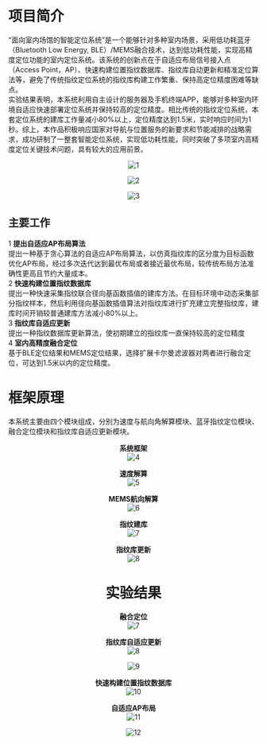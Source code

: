 
# 项目简介
“面向室内场馆的智能定位系统”是一个能够针对多种室内场景，采用低功耗蓝牙（Bluetooth Low Energy, BLE）/MEMS融合技术，达到低功耗性能，实现高精度定位功能的室内定位系统。该系统的创新点在于自适应布局信号接入点（Access Point，AP）、快速构建位置指纹数据库、指纹库自动更新和精准定位算法等，避免了传统指纹定位系统的指纹库构建工作繁重、保持高定位精度困难等缺点。  
实验结果表明，本系统利用自主设计的服务器及手机终端APP，能够对多种室内环境自适应快速部署定位系统并保持较高的定位精度。相比传统的指纹定位系统，本套定位系统的建库工作量减小80%以上，定位精度达到1.5米，实时响应时间为1秒。综上，本作品积极响应国家对导航与位置服务的新要求和节能减排的战略需求，成功研制了一整套智能定位系统，实现低功耗性能，同时突破了多项室内高精度定位关键技术问题，具有较大的应用前景。


<div align=center>

![1](https://github.com/CWORLDY/Indoor-Positioning-System/blob/master/document/experiment%20photo/2.png)    

  
![2](https://github.com/CWORLDY/Indoor-Positioning-System/blob/master/document/experiment%20photo/9.png)      

![3](https://github.com/CWORLDY/Indoor-Positioning-System/blob/master/document/experiment%20photo/1.png)    
  
<div align=left>       
  
## 主要工作
1 **提出自适应AP布局算法**  
     提出一种基于贪心算法的自适应AP布局算法，以仿真指纹库的区分度为目标函数优化AP布局，经过多次迭代达到最优布局或者接近最优布局，较传统布局方法准确性更高且节约大量成本。  
2 **快速构建位置指纹数据库**  
     提出一种快速采集指纹联合径向基函数插值的建库方法。在目标环境中动态采集部分指纹样本，然后利用径向基函数插值算法对指纹库进行扩充建立完整指纹库，建库时间开销较普通建库方法减小80%以上。   
3 **指纹库自适应更新**  
     提出一种指纹数据库更新算法，使初期建立的指纹库一直保持较高的定位精度  
4 **室内高精度融合定位**  
     基于BLE定位结果和MEMS定位结果，选择扩展卡尔曼滤波器对两者进行融合定位，可达到1.5米以内的定位精度。


# 框架原理
本系统主要由四个模块组成，分别为速度与航向角解算模块、蓝牙指纹定位模块、融合定位模块和指纹库自适应更新模块。


<div align=center>
        
**系统框架**   
![4](https://github.com/CWORLDY/Indoor-Positioning-System/blob/master/document/experiment%20photo/3.png)        



**速度解算**   
  ![5](https://github.com/CWORLDY/Indoor-Positioning-System/blob/master/document/experiment%20photo/4.png)       
  
  
  
 **MEMS航向解算**   
  ![6](https://github.com/CWORLDY/Indoor-Positioning-System/blob/master/document/experiment%20photo/5.png)     
  
  
  
  **指纹建库**   
  ![7](https://github.com/CWORLDY/Indoor-Positioning-System/blob/master/document/experiment%20photo/6.png)    
  
  
  **指纹库更新**   
  ![8](https://github.com/CWORLDY/Indoor-Positioning-System/blob/master/document/experiment%20photo/7.png)    


# 实验结果

 **融合定位**   
![7](https://github.com/CWORLDY/Indoor-Positioning-System/blob/master/document/experiment%20photo/2.png)  
  
    
 **指纹库自适应更新**   
![8](https://github.com/CWORLDY/Indoor-Positioning-System/blob/master/document/experiment%20photo/14.png)  
  
  ![9](https://github.com/CWORLDY/Indoor-Positioning-System/blob/master/document/experiment%20photo/15.png)  
    
  
    
 **快速构建位置指纹数据库**   
![10](https://github.com/CWORLDY/Indoor-Positioning-System/blob/master/document/experiment%20photo/13.png)  
  
 **自适应AP布局**     
![11](https://github.com/CWORLDY/Indoor-Positioning-System/blob/master/document/experiment%20photo/10.png)
  
 ![12](https://github.com/CWORLDY/Indoor-Positioning-System/blob/master/document/experiment%20photo/12.png)  
   

